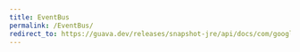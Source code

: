 ```yaml
---
title: EventBus
permalink: /EventBus/
redirect_to: https://guava.dev/releases/snapshot-jre/api/docs/com/google/common/eventbus/EventBus.html
---
```

